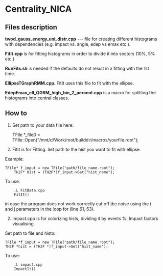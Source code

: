 # Centrality_NICA

## Files description

**twod_gauss_energy_uni_distr.cpp** --- file for creating different histograms with dependencies (e.g. impact vs. angle, edep vs emax etc.).

**FitIt.cpp** is for fitting histograms in order to divide it into sectors (10%, 5% etc.)

**RunFits.sh** is needed if the defaults do not result in a fitting with the 1st time.

**EllipseTGraphRMM.cpp**. FitIt uses this file to fit with the ellipse.

**EdepEmax_ell_QGSM_high_bin_2_percent.cpp** is a macro for splitting the histograms into central classes.

## How to

1. Set path to your data file here:

	TFile *_file0 = TFile::Open("/mnt/d/Work/root/builddir/macros/yourfile.root");


1. FitIt is for Fitting. Set path to the hist you want to fit with ellipse.

Example:
	
	TFile* f_input = new TFile("path/file_name.root");
        TH2F* hist = (TH2F*)f_input->Get("hist_name");
To use: 

        .L FitData.cpp
        FitIt()

in case the program does not work correctly cut off the noise using the i and j parameters in the loop for (line 61, 63).



	
2. Impact.cpp is for colorizing hists, dividing it by events %. Impact factors visualising.

Set path to file and histo:

	TFile *f_input = new TFile("path/file_name.root");
	TH2F *hist = (TH2F *)f_input->Get("hist_name");
To use:

        .L impact.cpp
        ImpactIt()
 

